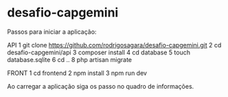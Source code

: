 # desafio-capgemini
Passos para iniciar a aplicação:

API
1 git clone https://github.com/rodrigosagara/desafio-capgemini.git
2 cd desafio-capgemini/api
3 composer install
4 cd database
5 touch database.sqlite
6 cd ..
8 php artisan migrate

FRONT
1 cd frontend
2 npm install
3 npm run dev

Ao carregar a aplicação siga os passo no quadro de informações.
